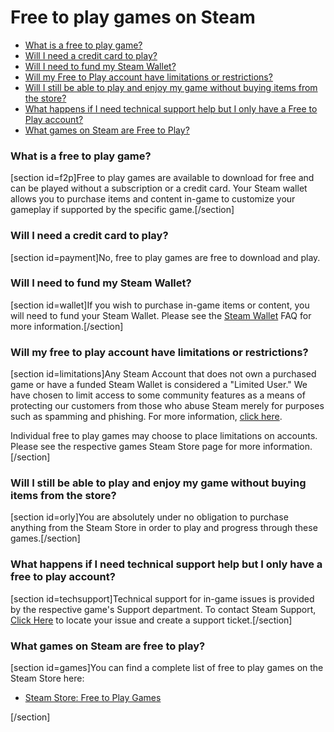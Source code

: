 # Free to play games on Steam


* [What is a free to play game?](#f2p)
* [Will I need a credit card to play?](#payment)
* [Will I need to fund my Steam Wallet?](#wallet)
* [Will my Free to Play account have limitations or restrictions?](#limitations)
* [Will I still be able to play and enjoy my game without buying items from the store?](#orly)
* [What happens if I need technical support help but I only have a Free to Play account?](#techsupport)
* [What games on Steam are Free to Play?](#games)

  
  
### What is a free to play game?
[section id=f2p]Free to play games are available to download for free and can be played without a subscription or a credit card. Your Steam wallet allows you to purchase items and content in-game to customize your gameplay if supported by the specific game.[/section]  
  
### Will I need a credit card to play?
[section id=payment]No, free to play games are free to download and play.  
  
### Will I need to fund my Steam Wallet?
[section id=wallet]If you wish to purchase in-game items or content, you will need to fund your Steam Wallet. Please see the [Steam Wallet](https://help.steampowered.com/en/faqs/view/78E3-7431-1E88-AD59) FAQ for more information.[/section]  
  
### Will my free to play account have limitations or restrictions?
[section id=limitations]Any Steam Account that does not own a purchased game or have a funded Steam Wallet is considered a "Limited User." We have chosen to limit access to some community features as a means of protecting our customers from those who abuse Steam merely for purposes such as spamming and phishing. For more information, [click here](https://help.steampowered.com/en/faqs/view/71D3-35C2-AD96-AA3A).  
  
Individual free to play games may choose to place limitations on accounts. Please see the respective games Steam Store page for more information.[/section]  
  
### Will I still be able to play and enjoy my game without buying items from the store?
[section id=orly]You are absolutely under no obligation to purchase anything from the Steam Store in order to play and progress through these games.[/section]  
  
### What happens if I need technical support help but I only have a free to play account?
[section id=techsupport]Technical support for in-game issues is provided by the respective game's Support department. To contact Steam Support, [Click Here](https://help.steampowered.com/) to locate your issue and create a support ticket.[/section]  
  
### What games on Steam are free to play?
[section id=games]You can find a complete list of free to play games on the Steam Store here:  

* [Steam Store: Free to Play Games](http://store.steampowered.com/genre/Free%20to%20Play/)

[/section]